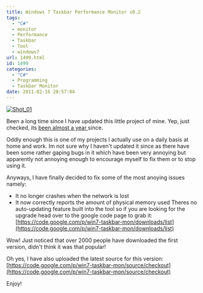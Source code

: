 ```yaml
---
title: Windows 7 Taskbar Performance Monitor v0.2
tags:
  - "C#"
  - monitor
  - Performance
  - Taskbar
  - Tool
  - windows7
url: 1499.html
id: 1499
categories:
  - "C#"
  - Programming
  - Taskbar Monitor
date: 2011-02-16 20:57:04
---
```


[![](https://mikecann.co.uk/wp-content/uploads/2011/02/Shot_01.png "Shot_01")](https://mikecann.co.uk/wp-content/uploads/2011/02/Shot_01.png)

Been a long time since I have updated this little project of mine. Yep, just checked, its [been almost a year ](https://mikecann.co.uk/personal-projects/windows-7-taskbar-monitor/)since.

<!-- more -->

Oddly enough this is one of my projects I actually use on a daily basis at home and work. Im not sure why I haven't updated it since as there have been some rather gaping bugs in it which have been very annoying but apparently not annoying enough to encourage myself to fix them or to stop using it.

Anyways, I have finally decided to fix some of the most anoying issues namely:

- It no longer crashes when the network is lost
- It now correctly reports the amount of physical memory used
  Theres no auto-updating feature built into the tool so if you are looking for the upgrade head over to the google code page to grab it: [https://code.google.com/p/win7-taskbar-mon/downloads/list](https://code.google.com/p/win7-taskbar-mon/downloads/list)

Wow! Just noticed that over 2000 people have downloaded the first version, didn't think it was that popular!

Oh yes, I have also uploaded the latest source for this version: [https://code.google.com/p/win7-taskbar-mon/source/checkout](https://code.google.com/p/win7-taskbar-mon/source/checkout)

Enjoy!
